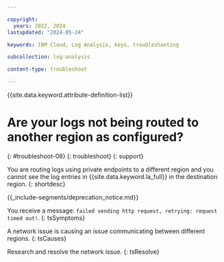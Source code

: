 ```yaml
---

copyright:
  years: 2022, 2024
lastupdated: "2024-05-24"

keywords: IBM Cloud, Log Analysis, keys, troubleshooting

subcollection: log-analysis

content-type: troubleshoot

---
```


{{site.data.keyword.attribute-definition-list}}

# Are your logs not being routed to another region as configured?
{: #troubleshoot-08}
{: troubleshoot}
{: support}

You are routing logs using private endpoints to a different region and you cannot see the log entries in {{site.data.keyword.la_full}} in the destination region.
{: shortdesc}


{{_include-segments/deprecation_notice.md}}

You receive a message: `failed sending http request, retrying: request timed out!`.
{: tsSymptoms}

A network issue is causing an issue communicating between different regions.
{: tsCauses}

Research and resolve the network issue.
{: tsResolve}
